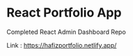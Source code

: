 # React Portfolio App

Completed React Admin Dashboard Repo

Link : https://hafizportfolio.netlify.app/
